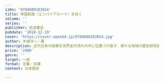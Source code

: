 ```yaml
---
isbn: '9784000283854'
title: 帝国航路（エンパイアルート）を往く
volume: ''
series: ''
publisher: 岩波書店
pubdate: '2018-12-19'
cover: 'https://cover.openbd.jp/9784000283854.jpg'
author: 木畑洋一／著
description: 近代日本の経験を世界史の流れの中に位置づけ直す．様々な地域の歴史研究者が描き出す七つの個性的歴史叙述．
price: '2400'
genre: ''
target: 一般
format: 全集・双書
content: 日本歴史

---
```

